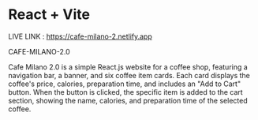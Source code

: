 # React + Vite
LIVE LINK : https://cafe-milano-2.netlify.app

CAFE-MILANO-2.0 

Cafe Milano 2.0 is a simple React.js website for a coffee shop, featuring a navigation bar, a banner, and six coffee item cards. Each card displays the coffee's price, calories, preparation time, and includes an "Add to Cart" button. When the button is clicked, the specific item is added to the cart section, showing the name, calories, and preparation time of the selected coffee.
